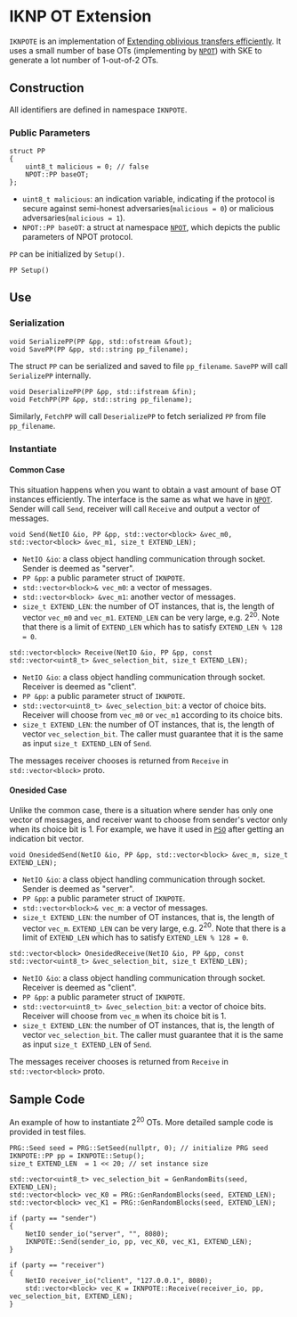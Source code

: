 # IKNP OT Extension
`IKNPOTE` is an implementation of [Extending oblivious transfers efficiently](https://www.iacr.org/archive/crypto2003/27290145/27290145.pdf). It uses a small number of base OTs (implementing by [`NPOT`](./naor_pinkas_ot.md)) with SKE to generate a lot number of 1-out-of-2 OTs.


## Construction
All identifiers are defined in namespace `IKNPOTE`.

### Public Parameters
```
struct PP
{
    uint8_t malicious = 0; // false
    NPOT::PP baseOT;   
};
```
* `uint8_t malicious`: an indication variable, indicating if the protocol is secure against semi-honest adversaries(`malicious = 0`) or malicious adversaries(`malicious = 1`).
* `NPOT::PP baseOT`: a struct at namespace [`NPOT`](./naor_pinkas_ot.md), which depicts the public parameters of NPOT protocol.

`PP` can be initialized by `Setup()`. 
```
PP Setup()
```


## Use
### Serialization
```
void SerializePP(PP &pp, std::ofstream &fout);
void SavePP(PP &pp, std::string pp_filename);
```
The struct `PP` can be serialized and saved to file `pp_filename`. `SavePP` will call `SerializePP` internally.
```
void DeserializePP(PP &pp, std::ifstream &fin);
void FetchPP(PP &pp, std::string pp_filename);
```
Similarly, `FetchPP` will call `DeserializePP` to fetch serialized `PP` from file `pp_filename`.

### Instantiate
#### Common Case
This situation happens when you want to obtain a vast amount of base OT instances efficiently. The interface is the same as what we have in [`NPOT`](./naor_pinkas_ot.md). Sender will call `Send`, receiver will call `Receive` and output a vector of messages.
```
void Send(NetIO &io, PP &pp, std::vector<block> &vec_m0, std::vector<block> &vec_m1, size_t EXTEND_LEN); 
```
* `NetIO &io`: a class object handling communication through socket. Sender is deemed as "server".
* `PP &pp`: a public parameter struct of `IKNPOTE`.
* `std::vector<block>& vec_m0`: a vector of messages. 
* `std::vector<block> &vec_m1`: another vector of messages.
* `size_t EXTEND_LEN`: the number of OT instances, that is, the length of vector `vec_m0` and `vec_m1`. `EXTEND_LEN` can be very large, e.g. $2^{20}$. Note that there is a limit of `EXTEND_LEN` which has to satisfy `EXTEND_LEN % 128 = 0`. 

```
std::vector<block> Receive(NetIO &io, PP &pp, const std::vector<uint8_t> &vec_selection_bit, size_t EXTEND_LEN);
```
* `NetIO &io`: a class object handling communication through socket. Receiver is deemed as "client".
* `PP &pp`: a public parameter struct of `IKNPOTE`.
* `std::vector<uint8_t> &vec_selection_bit`: a vector of choice bits. Receiver will choose from `vec_m0` or `vec_m1` according to its choice bits.
* `size_t EXTEND_LEN`: the number of OT instances, that is, the length of vector `vec_selection_bit`. The caller must guarantee that it is the same as input `size_t EXTEND_LEN` of `Send`.

The messages receiver chooses is returned from `Receive` in `std::vector<block>` proto.

#### Onesided Case
Unlike the common case, there is a situation where sender has only one vector of messages, and receiver want to choose from sender's vector only when its choice bit is 1. For example, we have it used in [`PSO`](../pso/pso_from_mqrpmt.md) after getting an indication bit vector. 
```
void OnesidedSend(NetIO &io, PP &pp, std::vector<block> &vec_m, size_t EXTEND_LEN); 
```
* `NetIO &io`: a class object handling communication through socket. Sender is deemed as "server".
* `PP &pp`: a public parameter struct of `IKNPOTE`.
* `std::vector<block>& vec_m`: a vector of messages. 
* `size_t EXTEND_LEN`: the number of OT instances, that is, the length of vector `vec_m`. `EXTEND_LEN` can be very large, e.g. $2^20$. Note that there is a limit of `EXTEND_LEN` which has to satisfy `EXTEND_LEN % 128 = 0`. 

```
std::vector<block> OnesidedReceive(NetIO &io, PP &pp, const std::vector<uint8_t> &vec_selection_bit, size_t EXTEND_LEN);
```
* `NetIO &io`: a class object handling communication through socket. Receiver is deemed as "client".
* `PP &pp`: a public parameter struct of `IKNPOTE`.
* `std::vector<uint8_t> &vec_selection_bit`: a vector of choice bits. Receiver will choose from `vec_m` when its choice bit is 1.
* `size_t EXTEND_LEN`: the number of OT instances, that is, the length of vector `vec_selection_bit`. The caller must guarantee that it is the same as input `size_t EXTEND_LEN` of `Send`.

The messages receiver chooses is returned from `Receive` in `std::vector<block>` proto.


## Sample Code
An example of how to instantiate $2^{20}$ OTs. More detailed sample code is provided in test files.
```
PRG::Seed seed = PRG::SetSeed(nullptr, 0); // initialize PRG seed
IKNPOTE::PP pp = IKNPOTE::Setup(); 
size_t EXTEND_LEN  = 1 << 20; // set instance size

std::vector<uint8_t> vec_selection_bit = GenRandomBits(seed, EXTEND_LEN); 
std::vector<block> vec_K0 = PRG::GenRandomBlocks(seed, EXTEND_LEN);
std::vector<block> vec_K1 = PRG::GenRandomBlocks(seed, EXTEND_LEN);

if (party == "sender")
{
    NetIO sender_io("server", "", 8080); 
    IKNPOTE::Send(sender_io, pp, vec_K0, vec_K1, EXTEND_LEN); 
}

if (party == "receiver")
{
    NetIO receiver_io("client", "127.0.0.1", 8080);
    std::vector<block> vec_K = IKNPOTE::Receive(receiver_io, pp, vec_selection_bit, EXTEND_LEN); 
}
```